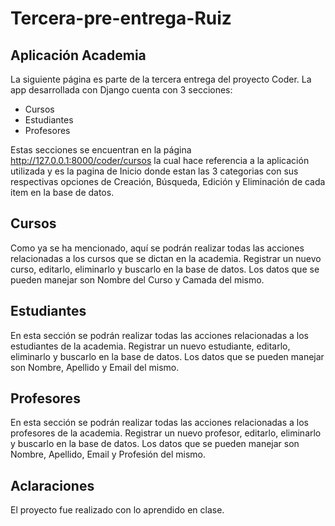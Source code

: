 # Tercera-pre-entrega-Ruiz
## Aplicación Academia 

La siguiente página es parte de la tercera entrega del proyecto Coder.
La app desarrollada con Django cuenta con 3 secciones:
* Cursos
* Estudiantes
* Profesores


Estas secciones se encuentran en la página http://127.0.0.1:8000/coder/cursos la cual hace referencia a la aplicación utilizada y es la pagina de Inicio donde estan las 3 categorias con sus respectivas opciones de Creación, Búsqueda, Edición y Eliminación de cada item en la base de datos.

## Cursos

Como ya se ha mencionado, aquí se podrán realizar todas las acciones relacionadas a los cursos que se dictan en la academia. Registrar un nuevo curso, editarlo, eliminarlo y buscarlo en la base de datos. Los datos que se pueden manejar son Nombre del Curso y Camada del mismo.
## Estudiantes

En esta sección se podrán realizar todas las acciones relacionadas a los estudiantes de la academia. Registrar un nuevo estudiante, editarlo, eliminarlo y buscarlo en la base de datos. Los datos que se pueden manejar son Nombre, Apellido y Email del mismo.

## Profesores

En esta sección se podrán realizar todas las acciones relacionadas a los profesores de la academia. Registrar un nuevo profesor, editarlo, eliminarlo y buscarlo en la base de datos. Los datos que se pueden manejar son Nombre, Apellido, Email y Profesión del mismo.



## Aclaraciones

El proyecto fue realizado con lo aprendido en clase.